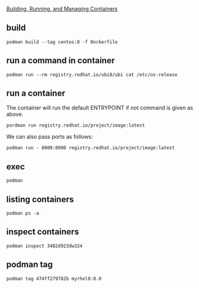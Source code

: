 
[Building, Running, and Managing Containers](https://access.redhat.com/documentation/en-us/red_hat_enterprise_linux/8/html/building_running_and_managing_containers/index)
## build 

```
podman build --tag centos:8 -f Dockerfile
```

## run a command in container
```
podman run --rm registry.redhat.io/ubi8/ubi cat /etc/os-release
```

## run a container 
The container will run the default ENTRYPOINT if not command is given as above.
```
pordman run registry.redhat.io/project/image:latest 
```
We can also pass ports as follows:
```
podman run - 8000:8000 registry.redhat.io/project/image:latest 
```



## exec
```
podman  
```

## listing containers
```
podman ps -a 
```

## inspect containers
```
podman inspect 3482d923dw324 
```

## podman tag
```
podman tag 474ff279782b myrhel8:8.0
```

